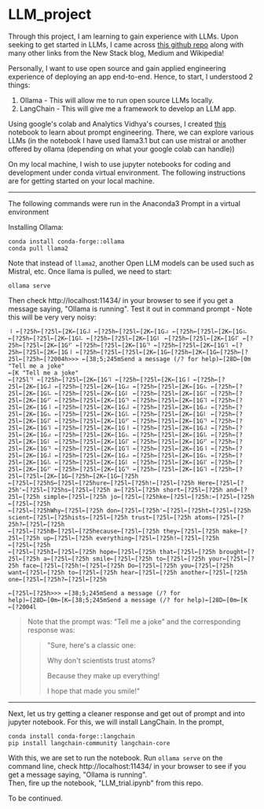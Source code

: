 # LLM_project
 Through this project, I am learning to gain experience with LLMs. 
Upon seeking to get started in LLMs, I came across [this github repo](https://github.com/Hannibal046/Awesome-LLM) along with many other links from the New Stack blog, Medium and Wikipedia! 

Personally, I want to use open source and gain applied engineering experience of deploying an app end-to-end. Hence, to start, I understood 2 things:
1. Ollama - This will allow me to run open source LLMs locally.
2. LangChain - This will give me a framework to develop an LLM app.

Using google's colab and Analytics Vidhya's courses, I created [this](https://github.com/OrganicNN/LLM_project/blob/main/Prompt_engineering_using_ollama_llama3_1.ipynb) notebook to learn about prompt engineering.
There, we can explore various LLMs (in the notebook I have used llama3.1 but can use mistral or another offered by ollama (depending on what your google colab can handle))

On my local machine, I wish to use jupyter notebooks for coding and development under conda virtual environment.
The following instructions are for getting started on your local machine. 

---

The following commands were run in the Anaconda3 Prompt in a virtual environment

Installing Ollama: 
```
conda install conda-forge::ollama
conda pull llama2
```
Note that instead of `llama2`, another Open LLM models can be used such as Mistral, etc.
Once llama is pulled, we need to start:

`ollama serve`

Then check http://localhost:11434/ in your browser to see if you get a message saying, "Ollama is running".
Test it out in command prompt - Note this will be very very noisy:
```
⠸ ←[?25h←[?25l←[2K←[1G⠼ ←[?25h←[?25l←[2K←[1G⠴ ←[?25h←[?25l←[2K←[1G⠦ ←[?25h←[?25l←[2K←[1G⠧ ←[?25h←[?25l←[2K←[1G⠇ ←[?25h←[?25l←[2K←[1G⠏ ←[?25h←[?25l←[2K←[1G⠋ ←[?25h←[?25l←[2K←[1G⠙ ←[?25h←[?25l←[2K←[1G⠹ ←[?25h←[?25l←[2K←[1G⠸ ←[?25h←[?25l←[?25l←[2K←[1G←[?25h←[2K←[1G←[?25h←[?25l←[?25h←[?2004h>>> ←[38;5;245mSend a message (/? for help)←[28D←[0m "Tell me a joke"
←[K "Tell me a joke"
←[?25l⠙ ←[?25h←[?25l←[2K←[1G⠹ ←[?25h←[?25l←[2K←[1G⠸ ←[?25h←[?25l←[2K←[1G⠼ ←[?25h←[?25l←[2K←[1G⠴ ←[?25h←[?25l←[2K←[1G⠦ ←[?25h←[?25l←[2K←[1G⠧ ←[?25h←[?25l←[2K←[1G⠇ ←[?25h←[?25l←[2K←[1G⠏ ←[?25h←[?25l←[2K←[1G⠋ ←[?25h←[?25l←[2K←[1G⠙ ←[?25h←[?25l←[2K←[1G⠹ ←[?25h←[?25l←[2K←[1G⠸ ←[?25h←[?25l←[2K←[1G⠼ ←[?25h←[?25l←[2K←[1G⠴ ←[?25h←[?25l←[2K←[1G⠦ ←[?25h←[?25l←[2K←[1G⠧ ←[?25h←[?25l←[2K←[1G⠇ ←[?25h←[?25l←[2K←[1G⠏ ←[?25h←[?25l←[2K←[1G⠋ ←[?25h←[?25l←[2K←[1G⠙ ←[?25h←[?25l←[2K←[1G⠹ ←[?25h←[?25l←[2K←[1G⠸ ←[?25h←[?25l←[2K←[1G⠼ ←[?25h←[?25l←[2K←[1G⠴ ←[?25h←[?25l←[2K←[1G⠦ ←[?25h←[?25l←[2K←[1G⠧ ←[?25h←[?25l←[2K←[1G⠇ ←[?25h←[?25l←[2K←[1G⠏ ←[?25h←[?25l←[2K←[1G⠋ ←[?25h←[?25l←[2K←[1G⠙ ←[?25h←[?25l←[2K←[1G⠹ ←[?25h←[?25l←[2K←[1G⠸ ←[?25h←[?25l←[2K←[1G⠼ ←[?25h←[?25l←[2K←[1G⠴ ←[?25h←[?25l←[2K←[1G⠦ ←[?25h←[?25l←[2K←[1G⠧ ←[?25h←[?25l←[2K←[1G⠇ ←[?25h←[?25l←[2K←[1G⠏ ←[?25h←[?25l←[2K←[1G⠋ ←[?25h←[?25l←[2K←[1G⠙ ←[?25h←[?25l←[2K←[1G⠹ ←[?25h←[?25l←[?25l←[2K←[1G←[?25h←[2K←[1G←[?25h
←[?25l←[?25hS←[?25l←[?25hure←[?25l←[?25h!←[?25l←[?25h Here←[?25l←[?25h'←[?25l←[?25hs←[?25l←[?25h a←[?25l←[?25h short←[?25l←[?25h and←[?25l←[?25h simple←[?25l←[?25h jo←[?25l←[?25hke←[?25l←[?25h:←[?25l←[?25h
←[?25l←[?25h
←[?25l←[?25hWhy←[?25l←[?25h don←[?25l←[?25h'←[?25l←[?25ht←[?25l←[?25h scient←[?25l←[?25hists←[?25l←[?25h trust←[?25l←[?25h atoms←[?25l←[?25h?←[?25l←[?25h
←[?25l←[?25hB←[?25l←[?25hecause←[?25l←[?25h they←[?25l←[?25h make←[?25l←[?25h up←[?25l←[?25h everything←[?25l←[?25h!←[?25l←[?25h
←[?25l←[?25h
←[?25l←[?25hI←[?25l←[?25h hope←[?25l←[?25h that←[?25l←[?25h brought←[?25l←[?25h a←[?25l←[?25h smile←[?25l←[?25h to←[?25l←[?25h your←[?25l←[?25h face←[?25l←[?25h!←[?25l←[?25h Do←[?25l←[?25h you←[?25l←[?25h want←[?25l←[?25h to←[?25l←[?25h hear←[?25l←[?25h another←[?25l←[?25h one←[?25l←[?25h?←[?25l←[?25h

←[?25l←[?25h>>> ←[38;5;245mSend a message (/? for help)←[28D←[0m←[K←[38;5;245mSend a message (/? for help)←[28D←[0m←[K
←[?2004l

```

>Note that the prompt was: "Tell me a joke" and the corresponding response was:
>>"Sure, here's a classic one:
>>
>>Why don't scientists trust atoms?
>>
>>Because they make up everything!
>>
>>I hope that made you smile!"

---

Next, let us try getting a cleaner response and get out of prompt and into jupyter notebook. For this, we will install LangChain. In the prompt,
```
conda install conda-forge::langchain
pip install langchain-community langchain-core
```
With this, we are set to run the notebook.
Run `ollama serve` on the command line, check http://localhost:11434/ in your browser to see if you get a message saying, "Ollama is running".  
Then, fire up the notebook, "LLM_trial.ipynb" from this repo.

To be continued.
